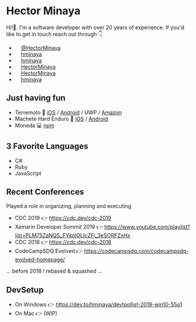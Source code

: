 # Hector Minaya

Hi!👋. I'm a software developer with over 20 years of experience. If you'd like to get in touch reach out through 👇

* <img width="12" height="12" src="https://image.flaticon.com/icons/svg/733/733579.svg"> [@HectorMinaya](https://twitter.com/HectorMinaya)
* <img width="12" height="12" src="https://encrypted-tbn0.gstatic.com/images?q=tbn:ANd9GcSEyS59nqiMsivC84scpTSqMGcywCS6IvDs0HYPSCHO3qK6kbHI&s"> [hminaya](https://dev.to/hminaya)
* <img width="12" height="12" src="https://image.flaticon.com/icons/svg/25/25471.svg"> [hminaya](https://github.com/hminaya)
* <img width="12" height="12" src="https://image.flaticon.com/icons/svg/1384/1384014.svg"> [HectorMinaya](https://www.linkedin.com/in/hectorminaya/)
* <img width="12" height="12" src="https://image.flaticon.com/icons/svg/2111/2111628.svg"> [HectorMinaya](https://stackoverflow.com/users/177394/hminaya)
* <img width="12" height="12" src="https://image.flaticon.com/icons/svg/174/174858.svg"> [hminaya](https://medium.com/@hminaya)

## Just having fun
* Terremoto 📱 [iOS](https://apps.apple.com/us/app/terremoto-earthquake/id1494423474?ls=1) / [Android](https://play.google.com/store/apps/details?id=com.hminaya.terremoto) / UWP / [Amazon](https://www.amazon.com/gp/product/B0841SBY3G)
* Machete Hard Enduro 📱 [iOS](https://apps.apple.com/us/app/mhe/id1493135269?ls=1) / [Android](https://play.google.com/store/apps/details?id=com.machetehardenduro.pro)
* Moneda 💻 [npm](https://www.npmjs.com/package/moneda-cli)

## 3 Favorite Languages

* C#
* Ruby
* JavaScript

## Recent Conferences
Played a role in organizing, planning and executing
* CDC 2019 👉 https://cdc.dev/cdc-2019
* Xamarin Developer Summit 2019 👉 https://www.youtube.com/playlist?list=PLM75ZaNQS_FYkolOLIcZFi_3eSORFZxHx
* CDC 2018 👉 https://cdc.dev/cdc-2018
* CodeCampSDQ Evolved 👉 https://codecampsdq.com/codecampsdq-evolved-homepage/

... before 2018 I rebased & squashed ...

## DevSetup
* On Windows 👉 https://dev.to/hminaya/devtoollist-2019-win10-55o1
* On Mac 👉 (WIP)
